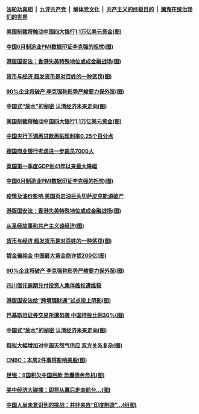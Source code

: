 

####  [法轮功真相](../../../../basic/blob/master/README.md?t=07012001) &nbsp;|&nbsp; [九评共产党](../../../../9ping.md/blob/master/README.md?t=07012001) &nbsp;|&nbsp; [解体党文化](../../../../jtdwh.md/blob/master/README.md?t=07012001)  &nbsp;|&nbsp; [共产主义的终极目的](../../../../gczydzjmd.md/blob/master/README.md?t=07012001) &nbsp;|&nbsp; [魔鬼在统治我们的世界](../../../../mgztzwmdsj.md/blob/master/README.md?t=07012001) 

#### [美国制裁将触动中国四大银行1.1万亿美元资金(图)](../pages/p5/938247.md?t=07012001) 

#### [中国6月制造业PMI数据印证李克强的担忧(图)](../pages/p5/938245.md?t=07012001) 

#### [港版国安法：香港失美特殊地位或成金融战场(图)](../pages/p5/938230.md?t=07012001) 

#### [货币与经济 超发货币是对百姓的一种惩罚(图)](../pages/p5/938130.md?t=07012001) 

#### [90%企业将破产 李克强称形势严峻要力保外贸(图)](../pages/p5/938142.md?t=07012001) 

#### [中国式“放水”的秘密 认清经济未来走向(图)](../pages/p5/938113.md?t=07012001) 

#### [美国制裁将触动中国四大银行1.1万亿美元资金(图)](../pages/p5/938247.md?t=07012001) 

#### [中国央行下调再贷款再贴现利率0.25个百分点](../pages/p5/938264.md?t=07012001) 

#### [德国商业银行考虑进一步裁员7000人](../pages/p5/938262.md?t=07012001) 

#### [英国第一季度GDP创41年以来最大降幅](../pages/p5/938261.md?t=07012001) 

#### [中国6月制造业PMI数据印证李克强的担忧(图)](../pages/p5/938245.md?t=07012001) 

#### [疫情及油价影响 美国页岩油巨头切萨皮克能源破产](../pages/p5/938232.md?t=07012001) 

#### [港版国安法：香港失美特殊地位或成金融战场(图)](../pages/p5/938230.md?t=07012001) 

#### [从圣经故事和共产主义谈经济(图)](../pages/p5/938133.md?t=07012001) 

#### [货币与经济 超发货币是对百姓的一种惩罚(图)](../pages/p5/938130.md?t=07012001) 

#### [镀金骗纯金 中国最大黄金商诈贷200亿(图)](../pages/p5/938160.md?t=07012001) 

#### [90%企业将破产 李克强称形势严峻要力保外贸(图)](../pages/p5/938142.md?t=07012001) 

#### [四川信讬逾期兑付投资人集体维权遭维稳](../pages/p5/938159.md?t=07012001) 

#### [港版国安法给“跨境理财通”试点投上阴影(图)](../pages/p5/938156.md?t=07012001) 

#### [巴基斯坦证券交易所遭恐袭 中国持股比例30%(图)](../pages/p5/938118.md?t=07012001) 

#### [中国式“放水”的秘密 认清经济未来走向(图)](../pages/p5/938113.md?t=07012001) 

#### [俄拟大幅增加对中国天然气供应 双方关系复杂(图)](../pages/p5/938110.md?t=07012001) 

#### [CNBC：本周2件事将影响美股(图)](../pages/p5/938078.md?t=07012001) 

#### [世银︰9国积欠中国巨款 恐爆债务危机(图)](../pages/p5/938074.md?t=07012001) 

#### [美中经济大碰撞：即将从幕后走向前台…(图)](../pages/p5/938024.md?t=07012001) 

#### [中国人尚未意识到的挑战：并非来自“印度制造”…(组图)](../pages/p5/938013.md?t=07012001) 

